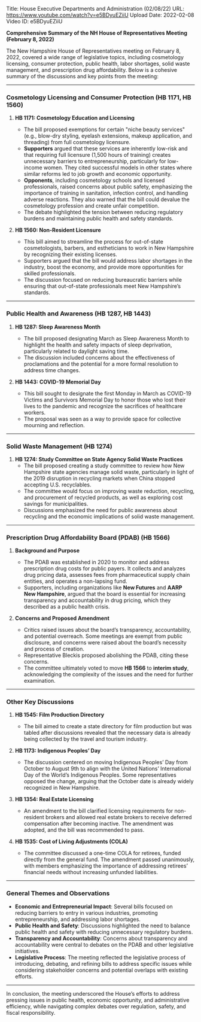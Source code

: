 Title: House Executive Departments and Administration (02/08/22)
URL: https://www.youtube.com/watch?v=e5BDyuEZiiU
Upload Date: 2022-02-08
Video ID: e5BDyuEZiiU

**Comprehensive Summary of the NH House of Representatives Meeting (February 8, 2022)**

The New Hampshire House of Representatives meeting on February 8, 2022, covered a wide range of legislative topics, including cosmetology licensing, consumer protection, public health, labor shortages, solid waste management, and prescription drug affordability. Below is a cohesive summary of the discussions and key points from the meeting:

---

### **Cosmetology Licensing and Consumer Protection (HB 1171, HB 1560)**

1. **HB 1171: Cosmetology Education and Licensing**  
   - The bill proposed exemptions for certain "niche beauty services" (e.g., blow-dry styling, eyelash extensions, makeup application, and threading) from full cosmetology licensure.  
   - **Supporters** argued that these services are inherently low-risk and that requiring full licensure (1,500 hours of training) creates unnecessary barriers to entrepreneurship, particularly for low-income women. They cited successful models in other states where similar reforms led to job growth and economic opportunity.  
   - **Opponents**, including cosmetology schools and licensed professionals, raised concerns about public safety, emphasizing the importance of training in sanitation, infection control, and handling adverse reactions. They also warned that the bill could devalue the cosmetology profession and create unfair competition.  
   - The debate highlighted the tension between reducing regulatory burdens and maintaining public health and safety standards.

2. **HB 1560: Non-Resident Licensure**  
   - This bill aimed to streamline the process for out-of-state cosmetologists, barbers, and estheticians to work in New Hampshire by recognizing their existing licenses.  
   - Supporters argued that the bill would address labor shortages in the industry, boost the economy, and provide more opportunities for skilled professionals.  
   - The discussion focused on reducing bureaucratic barriers while ensuring that out-of-state professionals meet New Hampshire’s standards.

---

### **Public Health and Awareness (HB 1287, HB 1443)**

1. **HB 1287: Sleep Awareness Month**  
   - The bill proposed designating March as Sleep Awareness Month to highlight the health and safety impacts of sleep deprivation, particularly related to daylight saving time.  
   - The discussion included concerns about the effectiveness of proclamations and the potential for a more formal resolution to address time changes.

2. **HB 1443: COVID-19 Memorial Day**  
   - This bill sought to designate the first Monday in March as COVID-19 Victims and Survivors Memorial Day to honor those who lost their lives to the pandemic and recognize the sacrifices of healthcare workers.  
   - The proposal was seen as a way to provide space for collective mourning and reflection.

---

### **Solid Waste Management (HB 1274)**

1. **HB 1274: Study Committee on State Agency Solid Waste Practices**  
   - The bill proposed creating a study committee to review how New Hampshire state agencies manage solid waste, particularly in light of the 2019 disruption in recycling markets when China stopped accepting U.S. recyclables.  
   - The committee would focus on improving waste reduction, recycling, and procurement of recycled products, as well as exploring cost savings for municipalities.  
   - Discussions emphasized the need for public awareness about recycling and the economic implications of solid waste management.

---

### **Prescription Drug Affordability Board (PDAB) (HB 1566)**

1. **Background and Purpose**  
   - The PDAB was established in 2020 to monitor and address prescription drug costs for public payers. It collects and analyzes drug pricing data, assesses fees from pharmaceutical supply chain entities, and operates a non-lapsing fund.  
   - Supporters, including organizations like **New Futures** and **AARP New Hampshire**, argued that the board is essential for increasing transparency and accountability in drug pricing, which they described as a public health crisis.  

2. **Concerns and Proposed Amendment**  
   - Critics raised issues about the board’s transparency, accountability, and potential overreach. Some meetings are exempt from public disclosure, and concerns were raised about the board’s necessity and process of creation.  
   - Representative Bleckis proposed abolishing the PDAB, citing these concerns.  
   - The committee ultimately voted to move **HB 1566** to **interim study**, acknowledging the complexity of the issues and the need for further examination.  

---

### **Other Key Discussions**

1. **HB 1545: Film Production Directory**  
   - The bill aimed to create a state directory for film production but was tabled after discussions revealed that the necessary data is already being collected by the travel and tourism industry.

2. **HB 1173: Indigenous Peoples’ Day**  
   - The discussion centered on moving Indigenous Peoples’ Day from October to August 9th to align with the United Nations’ International Day of the World’s Indigenous Peoples. Some representatives opposed the change, arguing that the October date is already widely recognized in New Hampshire.

3. **HB 1354: Real Estate Licensing**  
   - An amendment to the bill clarified licensing requirements for non-resident brokers and allowed real estate brokers to receive deferred compensation after becoming inactive. The amendment was adopted, and the bill was recommended to pass.

4. **HB 1535: Cost of Living Adjustments (COLA)**  
   - The committee discussed a one-time COLA for retirees, funded directly from the general fund. The amendment passed unanimously, with members emphasizing the importance of addressing retirees’ financial needs without increasing unfunded liabilities.

---

### **General Themes and Observations**

- **Economic and Entrepreneurial Impact**: Several bills focused on reducing barriers to entry in various industries, promoting entrepreneurship, and addressing labor shortages.  
- **Public Health and Safety**: Discussions highlighted the need to balance public health and safety with reducing unnecessary regulatory burdens.  
- **Transparency and Accountability**: Concerns about transparency and accountability were central to debates on the PDAB and other legislative initiatives.  
- **Legislative Process**: The meeting reflected the legislative process of introducing, debating, and refining bills to address specific issues while considering stakeholder concerns and potential overlaps with existing efforts.

---

In conclusion, the meeting underscored the House’s efforts to address pressing issues in public health, economic opportunity, and administrative efficiency, while navigating complex debates over regulation, safety, and fiscal responsibility.